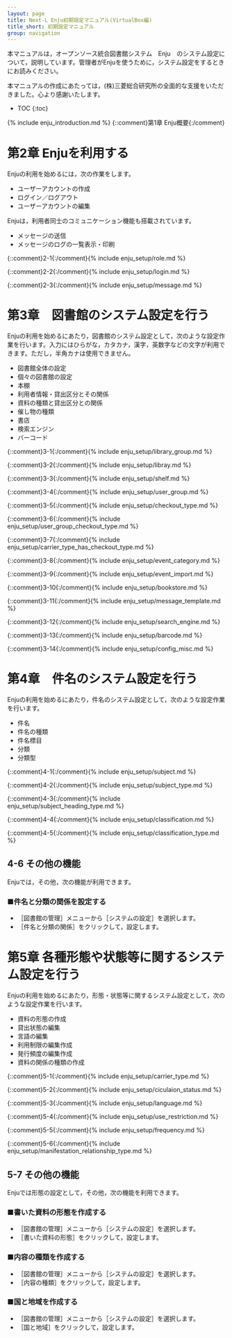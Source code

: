 ```yaml
---
layout: page
title: Next-L Enju初期設定マニュアル(VirtualBox編)
title_short: 初期設定マニュアル
group: navigation
---
```

本マニュアルは，オープンソース統合図書館システム　Enju　のシステム設定について，説明しています。管理者がEnjuを使うために，システム設定をするときにお読みください。

本マニュアルの作成にあたっては，(株)三菱総合研究所の全面的な支援をいただきました。心より感謝いたします。

* TOC
{:toc}

{% include enju_introduction.md %} {::comment}第1章 Enju概要{:/comment}

第2章 Enjuを利用する
====================

Enjuの利用を始めるには，次の作業をします。

* ユーザーアカウントの作成
* ログイン／ログアウト
* ユーザーアカウントの編集

Enjuは，利用者同士のコミュニケーション機能も搭載されています。

* メッセージの送信
* メッセージのログの一覧表示・印刷

{::comment}2-1{:/comment}{% include enju_setup/role.md %}

{::comment}2-2{:/comment}{% include enju_setup/login.md %}

{::comment}2-3{:/comment}{% include enju_setup/message.md %}

第3章　図書館のシステム設定を行う
=================================

Enjuの利用を始めるにあたり，図書館のシステム設定として，次のような設定作業を行います。入力にはひらがな，カタカナ，漢字，英数字などの文字が利用できます。ただし，半角カナは使用できません。

* 図書館全体の設定
* 個々の図書館の設定
* 本棚
* 利用者情報・貸出区分とその関係
* 資料の種類と貸出区分との関係
* 催し物の種類
* 書店
* 検索エンジン
* バーコード

{::comment}3-1{:/comment}{% include enju_setup/library_group.md %}

{::comment}3-2{:/comment}{% include enju_setup/libray.md %}

{::comment}3-3{:/comment}{% include enju_setup/shelf.md %}

{::comment}3-4{:/comment}{% include enju_setup/user_group.md %}

{::comment}3-5{:/comment}{% include enju_setup/checkout_type.md %}

{::comment}3-6{:/comment}{% include enju_setup/user_group_checkout_type.md %}

{::comment}3-7{:/comment}{% include enju_setup/carrier_type_has_checkout_type.md %}

{::comment}3-8{:/comment}{% include enju_setup/event_category.md %}

{::comment}3-9{:/comment}{% include enju_setup/event_import.md %}

{::comment}3-10{:/comment}{% include enju_setup/bookstore.md %}

{::comment}3-11{:/comment}{% include enju_setup/message_template.md %}

{::comment}3-12{:/comment}{% include enju_setup/search_engine.md %}

{::comment}3-13{:/comment}{% include enju_setup/barcode.md %}

{::comment}3-14{:/comment}{% include enju_setup/config_misc.md %}

第4章　件名のシステム設定を行う
===============================
Enjuの利用を始めるにあたり，件名のシステム設定として，次のような設定作業を行います。

* 件名
* 件名の種類
* 件名標目
* 分類
* 分類型

{::comment}4-1{:/comment}{% include enju_setup/subject.md %}

{::comment}4-2{:/comment}{% include enju_setup/subject_type.md %}

{::comment}4-3{:/comment}{% include enju_setup/subject_heading_type.md %}

{::comment}4-4{:/comment}{% include enju_setup/classification.md %}

{::comment}4-5{:/comment}{% include enju_setup/classification_type.md %}

4-6 その他の機能
----------------

Enjuでは，その他，次の機能が利用できます。

### ■件名と分類の関係を設定する

* ［図書館の管理］メニューから［システムの設定］を選択します。
* ［件名と分類の関係］をクリックして，設定します。

第5章 各種形態や状態等に関するシステム設定を行う
================================================

Enjuの利用を始めるにあたり，形態・状態等に関するシステム設定として，次のような設定作業を行います。

* 資料の形態の作成
* 貸出状態の編集
* 言語の編集
* 利用制限の編集作成
* 発行頻度の編集作成
* 資料の関係の種類の作成

{::comment}5-1{:/comment}{% include enju_setup/carrier_type.md %}

{::comment}5-2{:/comment}{% include enju_setup/ciculaion_status.md %}

{::comment}5-3{:/comment}{% include enju_setup/language.md %}

{::comment}5-4{:/comment}{% include enju_setup/use_restriction.md %}

{::comment}5-5{:/comment}{% include enju_setup/frequency.md %}

{::comment}5-6{:/comment}{% include enju_setup/manifestation_relationship_type.md %}

5-7 その他の機能
----------------

Enjuでは形態の設定として，その他，次の機能を利用できます。

### ■書いた資料の形態を作成する

* ［図書館の管理］メニューから［システムの設定］を選択します。
* ［書いた資料の形態］をクリックして，設定します。

### ■内容の種類を作成する

* ［図書館の管理］メニューから［システムの設定］を選択します。
* ［内容の種類］をクリックして，設定します。

### ■国と地域を作成する

* ［図書館の管理］メニューから［システムの設定］を選択します。
* ［国と地域］をクリックして，設定します。
